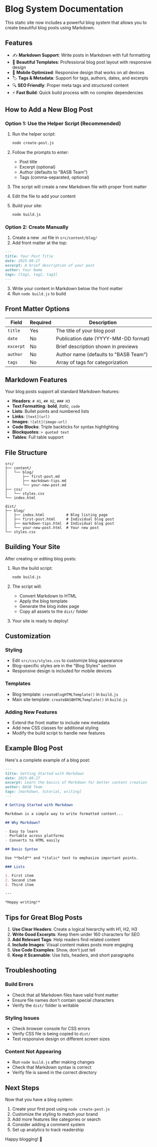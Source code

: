 # Blog System Documentation

This static site now includes a powerful blog system that allows you to create beautiful blog posts using Markdown.

## Features

- ✍️ **Markdown Support**: Write posts in Markdown with full formatting
- 🎨 **Beautiful Templates**: Professional blog post layout with responsive design
- 📱 **Mobile Optimized**: Responsive design that works on all devices
- 🏷️ **Tags & Metadata**: Support for tags, authors, dates, and excerpts
- 🔍 **SEO Friendly**: Proper meta tags and structured content
- ⚡ **Fast Build**: Quick build process with no complex dependencies

## How to Add a New Blog Post

### Option 1: Use the Helper Script (Recommended)

1. Run the helper script:
   ```bash
   node create-post.js
   ```

2. Follow the prompts to enter:
   - Post title
   - Excerpt (optional)
   - Author (defaults to "BASB Team")
   - Tags (comma-separated, optional)

3. The script will create a new Markdown file with proper front matter

4. Edit the file to add your content

5. Build your site:
   ```bash
   node build.js
   ```

### Option 2: Create Manually

1. Create a new `.md` file in `src/content/blog/`
2. Add front matter at the top:

```markdown
---
title: Your Post Title
date: 2025-08-27
excerpt: A brief description of your post
author: Your Name
tags: [tag1, tag2, tag3]
---
```

3. Write your content in Markdown below the front matter
4. Run `node build.js` to build

## Front Matter Options

| Field | Required | Description |
|-------|----------|-------------|
| `title` | Yes | The title of your blog post |
| `date` | No | Publication date (YYYY-MM-DD format) |
| `excerpt` | No | Brief description shown in previews |
| `author` | No | Author name (defaults to "BASB Team") |
| `tags` | No | Array of tags for categorization |

## Markdown Features

Your blog posts support all standard Markdown features:

- **Headers**: `# H1`, `## H2`, `### H3`
- **Text Formatting**: **bold**, *italic*, `code`
- **Lists**: Bullet points and numbered lists
- **Links**: `[text](url)`
- **Images**: `![alt](image-url)`
- **Code Blocks**: Triple backticks for syntax highlighting
- **Blockquotes**: `> quoted text`
- **Tables**: Full table support

## File Structure

```
src/
├── content/
│   └── blog/
│       ├── first-post.md
│       ├── markdown-tips.md
│       └── your-new-post.md
├── css/
│   └── styles.css
└── index.html

dist/
├── blog/
│   ├── index.html          # Blog listing page
│   ├── first-post.html     # Individual blog post
│   ├── markdown-tips.html  # Individual blog post
│   └── your-new-post.html  # Your new post
└── styles.css
```

## Building Your Site

After creating or editing blog posts:

1. Run the build script:
   ```bash
   node build.js
   ```

2. The script will:
   - Convert Markdown to HTML
   - Apply the blog template
   - Generate the blog index page
   - Copy all assets to the `dist/` folder

3. Your site is ready to deploy!

## Customization

### Styling
- Edit `src/css/styles.css` to customize blog appearance
- Blog-specific styles are in the "Blog Styles" section
- Responsive design is included for mobile devices

### Templates
- Blog template: `createBlogHTMLTemplate()` in `build.js`
- Main site template: `createBASBHTMLTemplate()` in `build.js`

### Adding New Features
- Extend the front matter to include new metadata
- Add new CSS classes for additional styling
- Modify the build script to handle new features

## Example Blog Post

Here's a complete example of a blog post:

```markdown
---
title: Getting Started with Markdown
date: 2025-08-27
excerpt: Learn the basics of Markdown for better content creation
author: BASB Team
tags: [markdown, tutorial, writing]
---

# Getting Started with Markdown

Markdown is a simple way to write formatted content...

## Why Markdown?

- Easy to learn
- Portable across platforms
- Converts to HTML easily

## Basic Syntax

Use **bold** and *italic* text to emphasize important points.

### Lists

1. First item
2. Second item
3. Third item

---

*Happy writing!*
```

## Tips for Great Blog Posts

1. **Use Clear Headers**: Create a logical hierarchy with H1, H2, H3
2. **Write Good Excerpts**: Keep them under 160 characters for SEO
3. **Add Relevant Tags**: Help readers find related content
4. **Include Images**: Visual content makes posts more engaging
5. **Use Code Examples**: Show, don't just tell
6. **Keep it Scannable**: Use lists, headers, and short paragraphs

## Troubleshooting

### Build Errors
- Check that all Markdown files have valid front matter
- Ensure file names don't contain special characters
- Verify the `dist/` folder is writable

### Styling Issues
- Check browser console for CSS errors
- Verify CSS file is being copied to `dist/`
- Test responsive design on different screen sizes

### Content Not Appearing
- Run `node build.js` after making changes
- Check that Markdown syntax is correct
- Verify file is saved in the correct directory

## Next Steps

Now that you have a blog system:

1. Create your first post using `node create-post.js`
2. Customize the styling to match your brand
3. Add more features like categories or search
4. Consider adding a comment system
5. Set up analytics to track readership

Happy blogging! 🎉
